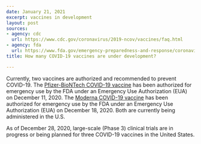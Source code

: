 ```yaml
---
date: January 21, 2021
excerpt: vaccines in development
layout: post
sources:
- agency: cdc
  url: https://www.cdc.gov/coronavirus/2019-ncov/vaccines/faq.html
- agency: fda
  url: https://www.fda.gov/emergency-preparedness-and-response/coronavirus-disease-2019-covid-19/covid-19-vaccines
title: How many COVID-19 vaccines are under development?

---
```


Currently, two vaccines are authorized and recommended to prevent COVID-19. The [Pfizer-BioNTech COVID-19 vaccine](https://www.fda.gov/emergency-preparedness-and-response/coronavirus-disease-2019-covid-19/pfizer-biontech-covid-19-vaccine) has been authorized for emergency use by the FDA under an Emergency Use Authorization (EUA) on December 11, 2020. The [Moderna COVID-19 vaccine](https://www.fda.gov/emergency-preparedness-and-response/coronavirus-disease-2019-covid-19/moderna-covid-19-vaccine) has been authorized for emergency use by the FDA under an Emergency Use Authorization (EUA) on December 18, 2020. Both are currently being administered in the U.S.

As of December 28, 2020, large-scale (Phase 3) clinical trials are in progress or being planned for three COVID-19 vaccines in the United States.